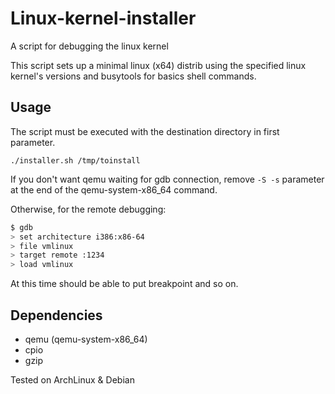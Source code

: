 # Linux-kernel-installer
A script for debugging the linux kernel

This script sets up a minimal linux (x64) distrib using the specified linux kernel's versions
and busytools for basics shell commands. 

## Usage
The script must be executed with the destination directory in first parameter. 

`./installer.sh /tmp/toinstall `

If you don't want qemu waiting for gdb connection, remove `-S -s` parameter at the end of the qemu-system-x86_64 command. 

Otherwise, for the remote debugging:


```bash
$ gdb
> set architecture i386:x86-64
> file vmlinux
> target remote :1234
> load vmlinux
```

At this time should be able to put breakpoint and so on.

## Dependencies

 - qemu (qemu-system-x86_64)
 - cpio
 - gzip

 
Tested on ArchLinux & Debian
